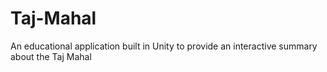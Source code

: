 # Taj-Mahal
 An educational application built in Unity to provide an interactive summary about the Taj Mahal
